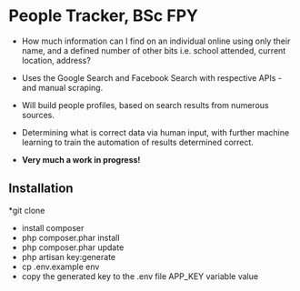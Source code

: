 # People Tracker, BSc FPY

* How much information can I find on an individual online using only their name, and a defined number of other bits i.e. school attended, current location, address?

* Uses the Google Search and Facebook Search with respective APIs - and manual scraping.

* Will build people profiles, based on search results from numerous sources.

* Determining what is correct data via human input, with further machine learning to train the automation of results determined correct.

* **Very much a work in progress!**

## Installation
*git clone
* install composer
* php composer.phar install
* php composer.phar update
* php artisan key:generate
* cp .env.example env
* copy the generated key to the .env file APP_KEY variable value 